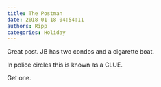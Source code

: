 ```yaml
---
title: The Postman
date: 2018-01-18 04:54:11
authors: Ripp
categories: Holiday
---
```


 Great post. JB has two condos and a cigarette boat.

In police circles this is known as a CLUE.

Get one.